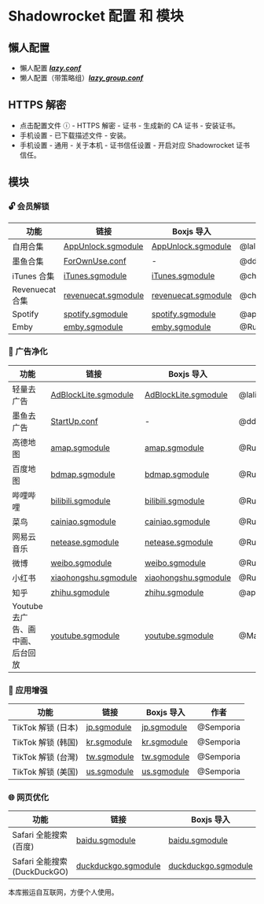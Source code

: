 # Shadowrocket 配置 和 模块

## 懶人配置

* 懶人配置 [***lazy.conf***](https://raw.githubusercontent.com/lalifeier/Shadowrocket/main/lazy.conf)
* 懒人配置（带策略组）[***lazy_group.conf***](https://raw.githubusercontent.com/lalifeier/Shadowrocket/main/lazy_group.conf)


## HTTPS 解密

- 点击配置文件 ⓘ - HTTPS 解密 - 证书 - 生成新的 CA 证书 - 安装证书。
- 手机设置 - 已下载描述文件 - 安装。
- 手机设置 - 通用 - 关于本机 - 证书信任设置 - 开启对应 Shadowrocket 证书信任。

## 模块

### 🔓 会员解锁

| 功能 | 链接 | Boxjs 导入 | 作者 |
| --- | --- | --- | --- |
| 自用合集 | [AppUnlock.sgmodule](https://raw.githubusercontent.com/lalifeier/Shadowrocket/main/modules/AppUnlock.sgmodule) | [AppUnlock.sgmodule](https://api.boxjs.app/shadowrocket/install?module=https://raw.githubusercontent.com/lalifeier/Shadowrocket/main/modules/AppUnlock.sgmodule) | @lalifeier |
| 墨鱼合集 | [ForOwnUse.conf](https://raw.githubusercontent.com/ddgksf2013/dev/master/ForOwnUse.conf) | - | @ddgksf2013 |
| iTunes 合集 | [iTunes.sgmodule](https://raw.githubusercontent.com/lalifeier/Shadowrocket/main/modules/iTunes.sgmodule) | [iTunes.sgmodule](https://raw.githubusercontent.com/lalifeier/Shadowrocket/main/modules/iTunes.sgmodule) | @chxm1023 |
| Revenuecat 合集 | [revenuecat.sgmodule](https://raw.githubusercontent.com/lalifeier/Shadowrocket/main/modules/revenuecat.sgmodule) | [revenuecat.sgmodule](https://raw.githubusercontent.com/lalifeier/Shadowrocket/main/modules/revenuecat.sgmodule) | @chxm1023 |
| Spotify | [spotify.sgmodule](https://raw.githubusercontent.com/lalifeier/Shadowrocket/main/modules/spotify.sgmodule) | [spotify.sgmodule](https://raw.githubusercontent.com/lalifeier/Shadowrocket/main/modules/spotify.sgmodule) | @app2smile |
| Emby | [emby.sgmodule](https://raw.githubusercontent.com/lalifeier/Shadowrocket/main/modules/emby.sgmodule) | [emby.sgmodule](https://raw.githubusercontent.com/lalifeier/Shadowrocket/main/modules/emby.sgmodule) | @RuCu6 |

### 🚫 广告净化

| 功能 | 链接 | Boxjs 导入 | 作者 |
| --- | --- | --- | --- |
| 轻量去广告 | [AdBlockLite.sgmodule](https://raw.githubusercontent.com/lalifeier/Shadowrocket/main/modules/AdBlockLite.sgmodule) | [AdBlockLite.sgmodule](https://api.boxjs.app/shadowrocket/install?module=https://raw.githubusercontent.com/lalifeier/Shadowrocket/main/modules/AdBlockLite.sgmodule) | @lalifeier |
| 墨鱼去广告 | [StartUp.conf](https://raw.githubusercontent.com/ddgksf2013/Rewrite/master/AdBlock/StartUp.conf) | - | @ddgksf2013 |
| 高德地图 | [amap.sgmodule](https://raw.githubusercontent.com/lalifeier/Shadowrocket/main/modules/amap.sgmodule) | [amap.sgmodule](https://api.boxjs.app/shadowrocket/install?module=https://raw.githubusercontent.com/lalifeier/Shadowrocket/main/modules/amap.sgmodule) | @RuCu6,@kokoryh |
| 百度地图 | [bdmap.sgmodule](https://raw.githubusercontent.com/lalifeier/Shadowrocket/main/modules/bdmap.sgmodule) | [bdmap.sgmodule](https://api.boxjs.app/shadowrocket/install?module=https://raw.githubusercontent.com/lalifeier/Shadowrocket/main/modules/bdmap.sgmodule) | @RuCu6 |
| 哔哩哔哩 | [bilibili.sgmodule](https://raw.githubusercontent.com/lalifeier/Shadowrocket/main/modules/bilibili.sgmodule) | [bilibili.sgmodule](https://api.boxjs.app/shadowrocket/install?module=https://raw.githubusercontent.com/lalifeier/Shadowrocket/main/modules/bilibili.sgmodule) | @RuCu6,@Maasea |
| 菜鸟 | [cainiao.sgmodule](https://raw.githubusercontent.com/lalifeier/Shadowrocket/main/modules/cainiao.sgmodule) | [cainiao.sgmodule](https://api.boxjs.app/shadowrocket/install?module=https://raw.githubusercontent.com/lalifeier/Shadowrocket/main/modules/cainiao.sgmodule) | @RuCu6,@Keywos |
| 网易云音乐 | [netease.sgmodule](https://raw.githubusercontent.com/lalifeier/Shadowrocket/main/modules/netease.sgmodule) | [netease.sgmodule](https://api.boxjs.app/shadowrocket/install?module=https://raw.githubusercontent.com/lalifeier/Shadowrocket/main/modules/netease.sgmodule) | @RuCu6,@Keywos |
| 微博 | [weibo.sgmodule](https://raw.githubusercontent.com/lalifeier/Shadowrocket/main/modules/weibo.sgmodule) | [weibo.sgmodule](https://api.boxjs.app/shadowrocket/install?module=https://raw.githubusercontent.com/lalifeier/Shadowrocket/main/modules/weibo.sgmodule) | @RuCu6,@zmqcherish |
| 小红书 | [xiaohongshu.sgmodule](https://raw.githubusercontent.com/lalifeier/Shadowrocket/main/modules/xiaohongshu.sgmodule) | [xiaohongshu.sgmodule](https://api.boxjs.app/shadowrocket/install?module=https://raw.githubusercontent.com/lalifeier/Shadowrocket/main/modules/xiaohongshu.sgmodule) | @RuCu6,@fmz200 |
| 知乎 | [zhihu.sgmodule](https://raw.githubusercontent.com/lalifeier/Shadowrocket/main/modules/zhihu.sgmodule) | [zhihu.sgmodule](https://api.boxjs.app/shadowrocket/install?module=https://raw.githubusercontent.com/lalifeier/Shadowrocket/main/modules/zhihu.sgmodule) | @app2smile |
| Youtube 去广告、画中画、后台回放 | [youtube.sgmodule](https://raw.githubusercontent.com/lalifeier/Shadowrocket/main/modules/AdBlockLite.sgmodule) | [youtube.sgmodule](https://api.boxjs.app/shadowrocket/install?module=https://raw.githubusercontent.com/lalifeier/Shadowrocket/main/modules/AdBlockLite.sgmodule) | @Maasea |


### 🔧 应用增强
| 功能 | 链接 | Boxjs 导入 | 作者 |
| --- | --- | --- | --- |
| TikTok 解锁 (日本) | [jp.sgmodule](https://raw.githubusercontent.com/lalifeier/Shadowrocket/main/modules/tiktok/jp.sgmodule) | [jp.sgmodule](https://api.boxjs.app/shadowrocket/install?module=https://raw.githubusercontent.com/lalifeier/Shadowrocket/main/modules/tiktok/jp.sgmodule) | @Semporia |
| TikTok 解锁 (韩国) | [kr.sgmodule](https://raw.githubusercontent.com/lalifeier/Shadowrocket/main/modules/tiktok/kr.sgmodule) | [kr.sgmodule](https://api.boxjs.app/shadowrocket/install?module=https://raw.githubusercontent.com/lalifeier/Shadowrocket/main/modules/tiktok/kr.sgmodule) | @Semporia |
| TikTok 解锁 (台灣) | [tw.sgmodule](https://raw.githubusercontent.com/lalifeier/Shadowrocket/main/modules/tiktok/tw.sgmodule) | [tw.sgmodule](https://api.boxjs.app/shadowrocket/install?module=https://raw.githubusercontent.com/lalifeier/Shadowrocket/main/modules/tiktok/tw.sgmodule) | @Semporia |
| TikTok 解锁 (美国) | [us.sgmodule](https://raw.githubusercontent.com/lalifeier/Shadowrocket/main/modules/tiktok/us.sgmodule) | [us.sgmodule](https://api.boxjs.app/shadowrocket/install?module=https://raw.githubusercontent.com/lalifeier/Shadowrocket/main/modules/tiktok/us.sgmodule) | @Semporia |

### 🌐 网页优化

| 功能 | 链接 | Boxjs 导入 | 作者 |
| --- | --- | --- | --- |
| Safari 全能搜索 (百度) | [baidu.sgmodule](https://raw.githubusercontent.com/lalifeier/Shadowrocket/main/modules/safari/baidu.sgmodule) | [baidu.sgmodule](https://api.boxjs.app/shadowrocket/install?module=https://raw.githubusercontent.com/lalifeier/Shadowrocket/main/modules/safari/baidu.sgmodule) | @lalifeier |
| Safari 全能搜索 (DuckDuckGO) | [duckduckgo.sgmodule](https://raw.githubusercontent.com/lalifeier/Shadowrocket/main/modules/safari/duckduckgo.sgmodule) | [duckduckgo.sgmodule](https://api.boxjs.app/shadowrocket/install?module=https://raw.githubusercontent.com/lalifeier/Shadowrocket/main/modules/safari/duckduckgo.sgmodule) | @lalifeier |


本库搬运自互联网，方便个人使用。
